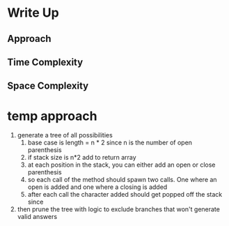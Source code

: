 # Write Up

## Approach

## Time Complexity

## Space Complexity

# temp approach
1. generate a tree of all possibilities
    1. base case is length = n * 2 since n is the number of open parenthesis
    2. if stack size is n*2 add to return array
    3. at each position in the stack, you can either add an open or close parenthesis
    4. so each call of the method should spawn two calls. One where an open is added and one where a closing is added
    5. after each call the character added should get popped off the stack since 
2. then prune the tree with logic to exclude branches that won't generate valid answers

